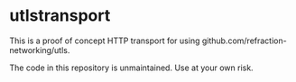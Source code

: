 # utlstransport

This is a proof of concept HTTP transport for using github.com/refraction-networking/utls.

The code in this repository is unmaintained. Use at your own risk.
